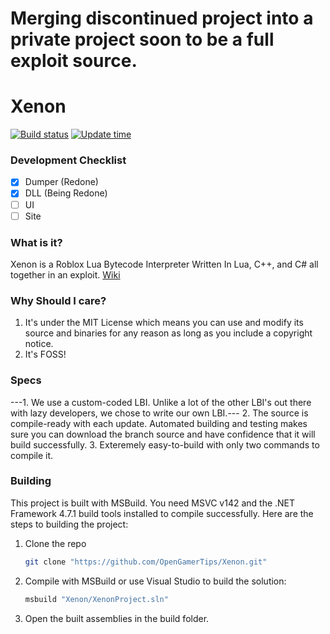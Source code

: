 # Merging discontinued project into a private project soon to be a full exploit source.

# Xenon
[![Build status](https://ci.appveyor.com/api/projects/status/w41ccdgt3f2wct84?svg=true)](https://ci.appveyor.com/project/OpenGamerTips/Xenon)
[![Update time](https://badges.pufler.dev/updated/OpenGamerTips/Xenon)](https://github.com/OpenGamerTips/Xenon)

### Development Checklist
- [X] Dumper (Redone)
- [X] DLL (Being Redone)
- [ ] UI
- [ ] Site

### What is it?
Xenon is a Roblox Lua Bytecode Interpreter Written In Lua, C++, and C# all together in an exploit.
[Wiki](https://github.com/OpenGamerTips/Xenon/wiki)

### Why Should I care?
1. It's under the MIT License which means you can use and modify its source and binaries for any reason as long as you include a copyright notice.
2. It's FOSS!

### Specs
---1. We use a custom-coded LBI. Unlike a lot of the other LBI's out there with lazy developers, we chose to write our own LBI.---
2. The source is compile-ready with each update. Automated building and testing makes sure you can download the branch source and have confidence that it will build successfully.
3. Exteremely easy-to-build with only two commands to compile it.

### Building
This project is built with MSBuild. You need MSVC v142 and the .NET Framework 4.7.1 build tools installed to compile successfully.
Here are the steps to building the project:
1. Clone the repo
    ```bash
    git clone "https://github.com/OpenGamerTips/Xenon.git"
    ```
2. Compile with MSBuild or use Visual Studio to build the solution:
    ```bash
    msbuild "Xenon/XenonProject.sln"
    ```
3. Open the built assemblies in the build folder.
